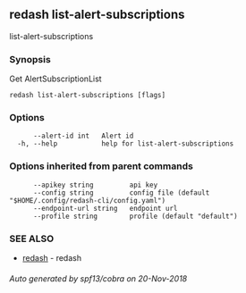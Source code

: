 ## redash list-alert-subscriptions

list-alert-subscriptions

### Synopsis

Get AlertSubscriptionList

```
redash list-alert-subscriptions [flags]
```

### Options

```
      --alert-id int   Alert id
  -h, --help           help for list-alert-subscriptions
```

### Options inherited from parent commands

```
      --apikey string         api key
      --config string         config file (default "$HOME/.config/redash-cli/config.yaml")
      --endpoint-url string   endpoint url
      --profile string        profile (default "default")
```

### SEE ALSO

* [redash](redash.md)	 - redash

###### Auto generated by spf13/cobra on 20-Nov-2018
